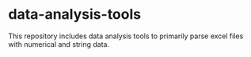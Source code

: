 # data-analysis-tools

This repository includes data analysis tools to primarily parse excel files with 
numerical and string data.
